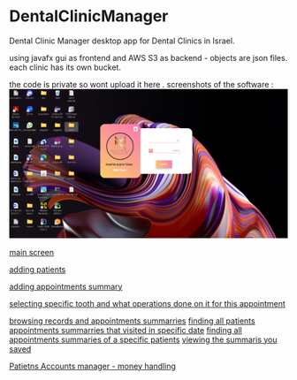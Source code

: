 # DentalClinicManager
Dental Clinic  Manager desktop app for Dental Clinics in Israel.

using javafx gui as frontend and AWS S3 as backend - objects are json files.
each clinic has its own bucket.

the code is private so wont upload it here .
screenshots of the software : 
![Login for doctors](login.png)

[main screen](main-interface.png)

[adding patients](addPatient.png)

[adding appointments summary](blurredappointmentSummary.png)

[selecting specific tooth and what operations done on it for this appointment](blurred-secondary-teeth-set.png)
[](primaryteethset.png)

[browsing records and appointments summarries](info.png)
[finding all patients appointments summarries that visited in specific date](blurred-findRecordsbyDate.png)
[finding all appointments summaries of a specific patients](blurredfindRecordsbyName.png)
[viewing the summaris you saved](saved-tebolim.png)

[Patietns Accounts manager - money handling](money.png)


